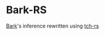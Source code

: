 # Bark-RS
[Bark](https://github.com/suno-ai/bark)'s inference rewritten using [tch-rs](https://github.com/LaurentMazare/tch-rs)